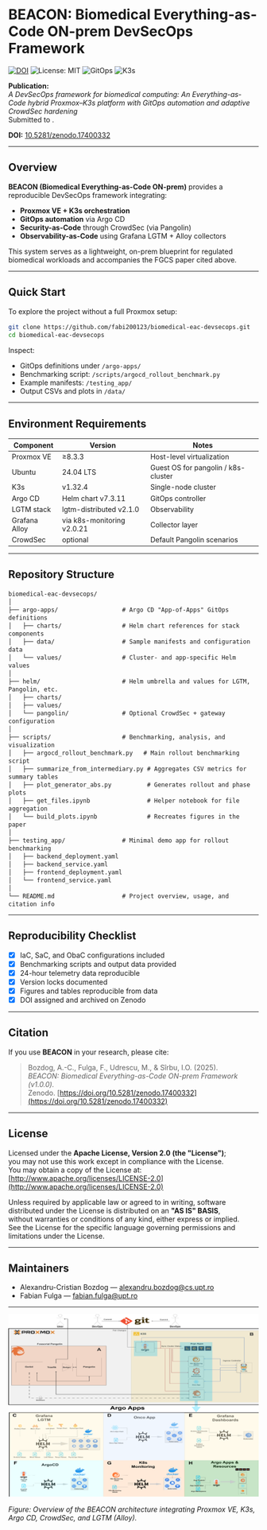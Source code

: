 # BEACON: Biomedical Everything-as-Code ON-prem DevSecOps Framework

[![DOI](https://zenodo.org/badge/DOI/10.5281/zenodo.17400332.svg)](https://doi.org/10.5281/zenodo.17400332)
![License: MIT](https://img.shields.io/badge/License-MIT-green.svg)
![GitOps](https://img.shields.io/badge/Argo%20CD-Automation-blue)
![K3s](https://img.shields.io/badge/K3s-Lightweight%20Kubernetes-orange)

**Publication:**  
*A DevSecOps framework for biomedical computing: An Everything-as-Code hybrid Proxmox–K3s platform with GitOps automation and adaptive CrowdSec hardening*  
Submitted to .

**DOI:** [10.5281/zenodo.17400332](https://doi.org/10.5281/zenodo.17400332)

---

## Overview
**BEACON (Biomedical Everything-as-Code ON-prem)** provides a reproducible DevSecOps framework integrating:
- **Proxmox VE + K3s orchestration**
- **GitOps automation** via Argo CD
- **Security-as-Code** through CrowdSec (via Pangolin)
- **Observability-as-Code** using Grafana LGTM + Alloy collectors  

This system serves as a lightweight, on-prem blueprint for regulated biomedical workloads and accompanies the FGCS paper cited above.

---

## Quick Start
To explore the project without a full Proxmox setup:

```bash
git clone https://github.com/fabi200123/biomedical-eac-devsecops.git
cd biomedical-eac-devsecops
```

Inspect:
- GitOps definitions under `/argo-apps/`
- Benchmarking script: `/scripts/argocd_rollout_benchmark.py`
- Example manifests: `/testing_app/`
- Output CSVs and plots in `/data/`

---

## Environment Requirements

| Component | Version | Notes |
|------------|----------|-------|
| Proxmox VE | ≥8.3.3 | Host-level virtualization |
| Ubuntu | 24.04 LTS | Guest OS for pangolin / k8s-cluster |
| K3s | v1.32.4 | Single-node cluster |
| Argo CD | Helm chart v7.3.11 | GitOps controller |
| LGTM stack | lgtm-distributed v2.1.0 | Observability |
| Grafana Alloy | via k8s-monitoring v2.0.21 | Collector layer |
| CrowdSec | optional | Default Pangolin scenarios |

---

## Repository Structure

```
biomedical-eac-devsecops/
│
├── argo-apps/                  # Argo CD "App-of-Apps" GitOps definitions
│   ├── charts/                 # Helm chart references for stack components
│   ├── data/                   # Sample manifests and configuration data
│   └── values/                 # Cluster- and app-specific Helm values
│
├── helm/                       # Helm umbrella and values for LGTM, Pangolin, etc.
│   ├── charts/
│   ├── values/
│   └── pangolin/               # Optional CrowdSec + gateway configuration
│
├── scripts/                    # Benchmarking, analysis, and visualization
│   ├── argocd_rollout_benchmark.py   # Main rollout benchmarking script
│   ├── summarize_from_intermediary.py # Aggregates CSV metrics for summary tables
│   ├── plot_generator_abs.py          # Generates rollout and phase plots
│   ├── get_files.ipynb                # Helper notebook for file aggregation
│   └── build_plots.ipynb              # Recreates figures in the paper
│
├── testing_app/                # Minimal demo app for rollout benchmarking
│   ├── backend_deployment.yaml
│   ├── backend_service.yaml
│   ├── frontend_deployment.yaml
│   └── frontend_service.yaml
│
└── README.md                   # Project overview, usage, and citation info
```

---

## Reproducibility Checklist
- [x] IaC, SaC, and ObaC configurations included
- [x] Benchmarking scripts and output data provided
- [x] 24-hour telemetry data reproducible
- [x] Version locks documented
- [x] Figures and tables reproducible from data
- [x] DOI assigned and archived on Zenodo

---

## Citation

If you use **BEACON** in your research, please cite:

> Bozdog, A.-C., Fulga, F., Udrescu, M., & Sîrbu, I.O. (2025).  
> *BEACON: Biomedical Everything-as-Code ON-prem Framework (v1.0.0).*  
> Zenodo. [https://doi.org/10.5281/zenodo.17400332](https://doi.org/10.5281/zenodo.17400332)

---

## License

Licensed under the **Apache License, Version 2.0 (the "License")**;  
you may not use this work except in compliance with the License.  
You may obtain a copy of the License at:  
[http://www.apache.org/licenses/LICENSE-2.0](http://www.apache.org/licenses/LICENSE-2.0)

Unless required by applicable law or agreed to in writing, software distributed under the License is distributed on an **"AS IS" BASIS**,  
without warranties or conditions of any kind, either express or implied.  
See the License for the specific language governing permissions and limitations under the License.


---

## Maintainers
- Alexandru-Cristian Bozdog — [alexandru.bozdog@cs.upt.ro](mailto:alexandru.bozdog@cs.upt.ro)
- Fabian Fulga — [fabian.fulga@upt.ro](mailto:fabian.fulga@upt.ro)

---

<p align="center">
  <img src="data/architecture.png" alt="BEACON Architecture" width="650"/>
</p>

*Figure: Overview of the BEACON architecture integrating Proxmox VE, K3s, Argo CD, CrowdSec, and LGTM (Alloy).*

